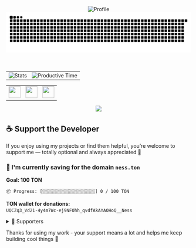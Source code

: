 <div align="center">
    <img src="http://github-profile-summary-cards.vercel.app/api/cards/profile-details?username=nessshon&theme=transparent" alt="Profile">
    <picture>
        <source media="(prefers-color-scheme: dark)" srcset="https://raw.githubusercontent.com/nessshon/nessshon/output/github-contribution-grid-snake-dark.svg" />
        <source media="(prefers-color-scheme: light)" srcset="https://raw.githubusercontent.com/nessshon/nessshon/output/github-contribution-grid-snake.svg" />
        <img alt="github contribution grid snake animation" src="https://raw.githubusercontent.com/nessshon/nessshon/output/github-contribution-grid-snake.svg" />
    </picture>
</div>
<br>
<br>
<div align="center">
    <td>
        <table>
            <tr>
                <td rowspan="2"><img src="http://github-profile-summary-cards.vercel.app/api/cards/stats?username=nessshon&theme=transparent" alt="Stats"></td>
                <td rowspan="2"><img src="http://github-profile-summary-cards.vercel.app/api/cards/productive-time?username=nessshon&theme=transparent&utcOffset=5" alt="Productive Time"></td>
            </tr>
        </table>
    </td>
    <table>
            <td>
                <img src="img/ton.svg" width="32" height="32">
            </td>
            <td>
                <img src="img/python.svg" width="32" height="32">
            </td>
            <td>
                <img src="img/telegram.svg" width="32" height="32">
            </td>
    </table>
    <img src="https://komarev.com/ghpvc/?username=nessshon&color=0D1117&style=flat-square"/>
</div>

## ☕ Support the Developer

If you enjoy using my projects or find them helpful, you’re welcome to support me — totally optional and always appreciated 🙌

### 🎯 I'm currently saving for the domain `ness.ton`

**Goal: 100 TON**

```text
📦 Progress: [░░░░░░░░░░░░░░░░░░░░] 0 / 100 TON
```

**TON wallet for donations:**  
`UQCZq3_Vd21-4y4m7Wc-ej9NFOhh_qvdfAkAYAOHoQ__Ness`

<details>
<summary>💖 Supporters</summary>

| 💎 Name / Address | 💰 Amount (TON) |
|-------------------|-----------------|
| Your name here?   | 😊              |

</details>

Thanks for using my work - your support means a lot and helps me keep building cool things 🚀
